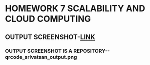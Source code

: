 # HOMEWORK 7 SCALABILITY AND CLOUD COMPUTING 

## OUTPUT SCREENSHOT-[LINK](https://github.com/srivatsan1303/HW7_Docker/blob/main/qrcode_srivatsan_output.png)

### OUTPUT SCREENSHOT IS A REPOSITORY--qrcode_srivatsan_output.png

